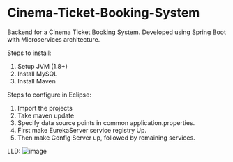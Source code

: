 # Cinema-Ticket-Booking-System
Backend for a Cinema Ticket Booking System. Developed using Spring Boot with Microservices architecture.

Steps to install:
1. Setup JVM (1.8+)
2. Install MySQL 
3. Install Maven

Steps to configure in Eclipse:
1. Import the projects
2. Take maven update 
3. Specify data source points in common application.properties.
4. First make EurekaServer service registry Up. 
5. Then make Config Server up, followed by remaining services.

LLD: 
![image](https://user-images.githubusercontent.com/32619744/115117766-c81e5b00-9fbd-11eb-8476-3573cd3bcebd.png)

